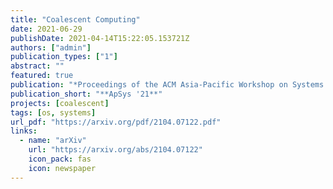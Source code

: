 ```yaml
---
title: "Coalescent Computing"
date: 2021-06-29
publishDate: 2021-04-14T15:22:05.153721Z
authors: ["admin"]
publication_types: ["1"]
abstract: ""
featured: true
publication: "*Proceedings of the ACM Asia-Pacific Workshop on Systems (ApSys '21, to appear)"
publication_short: "**ApSys '21**"
projects: [coalescent]
tags: [os, systems]
url_pdf: "https://arxiv.org/pdf/2104.07122.pdf"
links:
  - name: "arXiv"
    url: "https://arxiv.org/abs/2104.07122"
    icon_pack: fas
    icon: newspaper
---
```


